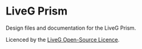# LiveG Prism
Design files and documentation for the LiveG Prism.

Licenced by the [LiveG Open-Source Licence](LICENCE.md).
